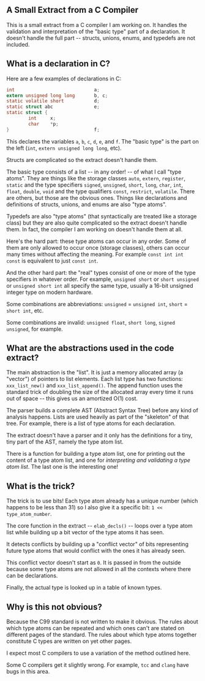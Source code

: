 A Small Extract from a C Compiler
---
This is a small extract from a C compiler I am working on.  It handles the validation and interpretation of the "basic type" part of a declaration.  It doesn't handle the full part -- structs, unions, enums, and typedefs are not included.


What is a declaration in C?
---
Here are a few examples of declarations in C:

```C
int                             a;
extern unsigned long long       b, c;
static volatile short           d;
static struct abc               e;
static struct {
        int     x;
        char    *p;
}                               f;
```

This declares the variables `a`, `b`, `c`, `d`, `e`, and `f`.  The "basic type" is the part on the left (`int`, `extern unsigned long long`, etc).

Structs are complicated so the extract doesn't handle them.

The basic type consists of a list -- in any order! -- of what I call "type atoms".  They are things like the storage classes `auto`, `extern`, `register`, `static` and the type specifiers `signed`, `unsigned`, `short`, `long`, `char`, `int`, `float`, `double`, `void` and the type qualifiers `const`, `restrict`, `volatile`.  There are others, but those are the obvious ones.  Things like declarations and definitions of structs, unions, and enums are also "type atoms".

Typedefs are also "type atoms" (that syntactically are treated like a storage class) but they are also quite complicated so the extract doesn't handle them.  In fact, the compiler I am working on doesn't handle them at all.

Here's the hard part: these type atoms can occur in any order.  Some of them are only allowed to occur once (storage classes), others can occur many times without affecting the meaning.  For example `const int int const` is equivalent to just `const int`.

And the other hard part: the "real" types consist of one or more of the type specifiers in whatever order.  For example, `unsigned short` or `short unsigned` or `unsigned short int` all specify the same type, usually a 16-bit unsigned integer type on modern hardware.

Some combinations are abbreviations: `unsigned` = `unsigned int`, `short` = `short int`, etc.

Some combinations are invalid: `unsigned float`, `short long`, `signed unsigned`, for example.


What are the abstractions used in the code extract?
---
The main abstraction is the "list".  It is just a memory allocated array (a "vector") of pointers to list elements.  Each list type has two functions: `xxx_list_new()` and `xxx_list_append()`.  The append function uses the standard trick of doubling the size of the allocated array every time it runs out of space -- this gives us an amortized O(1) cost.

The parser builds a complete AST (Abstract Syntax Tree) before any kind of analysis happens.  Lists are used heavily as part of the "skeleton" of that tree.  For example, there is a list of type atoms for each declaration.

The extract doesn't have a parser and it only has the definitions for a tiny, tiny part of the AST, namely the type atom list.

There is a function for building a type atom list, one for printing out the content of a type atom list, and one for *interpreting and validating a type atom list*.  The last one is the interesting one!


What is the trick?
---
The trick is to use bits!  Each type atom already has a unique number (which happens to be less than 31) so I also give it a specific bit: `1 << type_atom_number`.

The core function in the extract -- `elab_decls()` -- loops over a type atom list while building up a bit vector of the type atoms it has seen.

It detects conflicts by building up a "conflict vector" of bits representing future type atoms that would conflict with the ones it has already seen.

This conflict vector doesn't start as `0`.  It is passed in from the outside because some type atoms are not allowed in all the contexts where there can be declarations.

Finally, the actual type is looked up in a table of known types.


Why is this not obvious?
---
Because the C99 standard is not written to make it obvious.  The rules about which type atoms can be repeated and which ones can't are stated on different pages of the standard.  The rules about which type atoms together constitute C types are written on yet other pages.

I expect most C compilers to use a variation of the method outlined here.

Some C compilers get it slightly wrong.  For example, `tcc` and `clang` have bugs in this area.